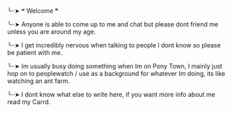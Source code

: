 ╰┈➤ ❝ Welcome ❞

╰┈➤ Anyone is able to come up to me and chat but please dont friend me unless you are around my age.

╰┈➤ I get incredibly nervous when talking to people I dont know so please be patient with me.

╰┈➤ Im usually busy doing something when Im on Pony Town, I mainly just hop on to peoplewatch / use as a background for whatever Im doing, its like watching an ant farm.

╰┈➤ I dont know what else to write here, if you want more info about me read my Carrd.
